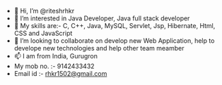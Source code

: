 - 👋 Hi, I’m @riteshrhkr
- 👀 I’m interested in  Java Developer, Java full stack developer
- 🌱 My skills are:- C, C++, Java, MySQL, Servlet, Jsp, Hibernate, Html, CSS and JavaScript
- 💞️ I’m looking to collaborate on develop new Web Application, help to develope new technologies and help other team meamber
- 📫 I am from India, Gurugron
- My mob no. :- 9142433432
- Email id :- rhkr1502@gmail.com

<!---
riteshrhkr/riteshrhkr is a ✨ special ✨ repository because its `README.md` (this file) appears on your GitHub profile.
You can click the Preview link to take a look at your changes.
--->
